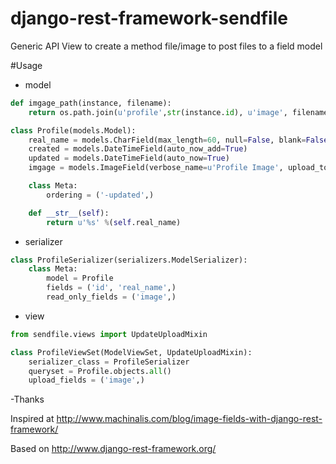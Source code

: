 # django-rest-framework-sendfile
Generic API View to create a method file/image to post files to a field model

#Usage

- model

```python
def imgage_path(instance, filename):
    return os.path.join(u'profile',str(instance.id), u'image', filename)

class Profile(models.Model):
    real_name = models.CharField(max_length=60, null=False, blank=False)
    created = models.DateTimeField(auto_now_add=True)
    updated = models.DateTimeField(auto_now=True)
    imgage = models.ImageField(verbose_name=u'Profile Image', upload_to=imgage_path, null=True, blank=True)

    class Meta:
        ordering = ('-updated',)

    def __str__(self):
        return u'%s' %(self.real_name)
```

- serializer
```python
class ProfileSerializer(serializers.ModelSerializer):
    class Meta:
        model = Profile
        fields = ('id', 'real_name',)
        read_only_fields = ('image',)
```        
- view
```python
from sendfile.views import UpdateUploadMixin

class ProfileViewSet(ModelViewSet, UpdateUploadMixin):
    serializer_class = ProfileSerializer
    queryset = Profile.objects.all()
    upload_fields = ('image',)
```    
-Thanks

Inspired at http://www.machinalis.com/blog/image-fields-with-django-rest-framework/

Based on http://www.django-rest-framework.org/
